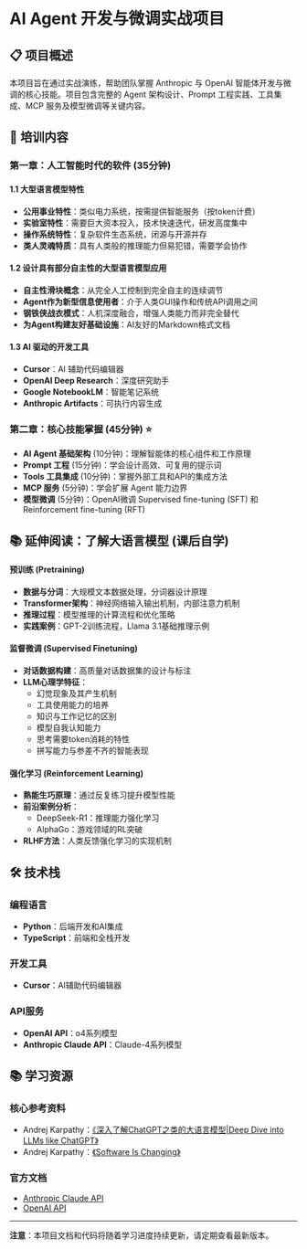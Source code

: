 # AI Agent 开发与微调实战项目

## 📋 项目概述

本项目旨在通过实战演练，帮助团队掌握 Anthropic 与 OpenAI 智能体开发与微调的核心技能。项目包含完整的 Agent 架构设计、Prompt 工程实践、工具集成、MCP 服务及模型微调等关键内容。

## 📖 培训内容

### 第一章：人工智能时代的软件 (35分钟)

#### 1.1 大型语言模型特性
- **公用事业特性**：类似电力系统，按需提供智能服务（按token计费）
- **实验室特性**：需要巨大资本投入，技术快速迭代，研发高度集中
- **操作系统特性**：复杂软件生态系统，闭源与开源并存
- **类人灵魂特质**：具有人类般的推理能力但易犯错，需要学会协作

#### 1.2 设计具有部分自主性的大型语言模型应用
- **自主性滑块概念**：从完全人工控制到完全自主的连续调节
- **Agent作为新型信息使用者**：介于人类GUI操作和传统API调用之间
- **钢铁侠战衣模式**：人机深度融合，增强人类能力而非完全替代
- **为Agent构建友好基础设施**：AI友好的Markdown格式文档

#### 1.3 AI 驱动的开发工具
- **Cursor**：AI 辅助代码编辑器
- **OpenAI Deep Research**：深度研究助手
- **Google NotebookLM**：智能笔记系统
- **Anthropic Artifacts**：可执行内容生成


### 第二章：核心技能掌握 (45分钟) ⭐

- **AI Agent 基础架构** (10分钟)：理解智能体的核心组件和工作原理
- **Prompt 工程** (15分钟)：学会设计高效、可复用的提示词
- **Tools 工具集成** (10分钟)：掌握外部工具和API的集成方法
- **MCP 服务** (5分钟)：学会扩展 Agent 能力边界
- **模型微调** (5分钟)：OpenAI微调 Supervised fine-tuning (SFT) 和  Reinforcement fine-tuning (RFT)

## 📚 延伸阅读：了解大语言模型 (课后自学)

#### 预训练 (Pretraining)
- **数据与分词**：大规模文本数据处理，分词器设计原理
- **Transformer架构**：神经网络输入输出机制，内部注意力机制
- **推理过程**：模型推理的计算流程和优化策略
- **实践案例**：GPT-2训练流程，Llama 3.1基础推理示例

#### 监督微调 (Supervised Finetuning)
- **对话数据构建**：高质量对话数据集的设计与标注
- **LLM心理学特征**：
  - 幻觉现象及其产生机制
  - 工具使用能力的培养
  - 知识与工作记忆的区别
  - 模型自我认知能力
  - 思考需要token消耗的特性
  - 拼写能力与参差不齐的智能表现

#### 强化学习 (Reinforcement Learning)
- **熟能生巧原理**：通过反复练习提升模型性能
- **前沿案例分析**：
  - DeepSeek-R1：推理能力强化学习
  - AlphaGo：游戏领域的RL突破
- **RLHF方法**：人类反馈强化学习的实现机制

## 🛠️ 技术栈

### 编程语言
- **Python**：后端开发和AI集成
- **TypeScript**：前端和全栈开发

### 开发工具
- **Cursor**：AI辅助代码编辑器

### API服务
- **OpenAI API**：o4系列模型
- **Anthropic Claude API**：Claude-4系列模型

## 📚 学习资源

### 核心参考资料
- Andrej Karpathy：[《深入了解ChatGPT之类的大语言模型|Deep Dive into LLMs like ChatGPT》](https://www.youtube.com/watch?v=zjkBMFhNj_g)
- Andrej Karpathy：[《Software Is Changing》](https://www.ycombinator.com/library/MW-andrej-karpathy-software-is-changing-again)

### 官方文档
- [Anthropic Claude API](https://docs.anthropic.com/)
- [OpenAI API](https://platform.openai.com/docs)

---

**注意**：本项目文档和代码将随着学习进度持续更新，请定期查看最新版本。